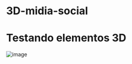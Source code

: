 # 3D-midia-social
# Testando elementos 3D
![image](https://user-images.githubusercontent.com/112649942/211388104-173efec9-e8f6-408e-b706-e574e24ac12d.png)
